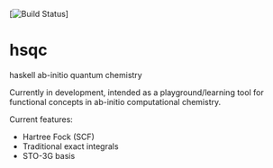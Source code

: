 [![Build Status](https://travis-ci.org/peterspackman/hsqc.svg)]
# hsqc
haskell ab-initio quantum chemistry

Currently in development, intended as a playground/learning tool
for functional concepts in ab-initio computational chemistry.

Current features:
  - Hartree Fock (SCF)
  - Traditional exact integrals
  - STO-3G basis

